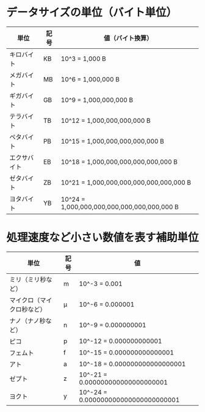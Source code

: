 # データサイズの単位（バイト単位）

| 単位 | 記号 | 値（バイト換算） |
|------|------|----------------|
| キロバイト  | KB  | 10^3 = 1,000 B |
| メガバイト  | MB  | 10^6 = 1,000,000 B |
| ギガバイト  | GB  | 10^9 = 1,000,000,000 B |
| テラバイト  | TB  | 10^12 = 1,000,000,000,000 B |
| ペタバイト  | PB  | 10^15 = 1,000,000,000,000,000 B |
| エクサバイト  | EB  | 10^18 = 1,000,000,000,000,000,000 B |
| ゼタバイト  | ZB  | 10^21 = 1,000,000,000,000,000,000,000 B |
| ヨタバイト  | YB  | 10^24 = 1,000,000,000,000,000,000,000,000 B |


# 処理速度など小さい数値を表す補助単位

| 単位 | 記号 | 値 |
|------|------|----------------|
| ミリ（ミリ秒など）  | m  | 10^-3 = 0.001 |
| マイクロ（マイクロ秒など）  | μ  | 10^-6 = 0.000001 |
| ナノ（ナノ秒など）  | n  | 10^-9 = 0.000000001 |
| ピコ  | p  | 10^-12 = 0.000000000001 |
| フェムト  | f  | 10^-15 = 0.000000000000001 |
| アト  | a  | 10^-18 = 0.000000000000000001 |
| ゼプト  | z  | 10^-21 = 0.000000000000000000001 |
| ヨクト  | y  | 10^-24 = 0.000000000000000000000001 |
